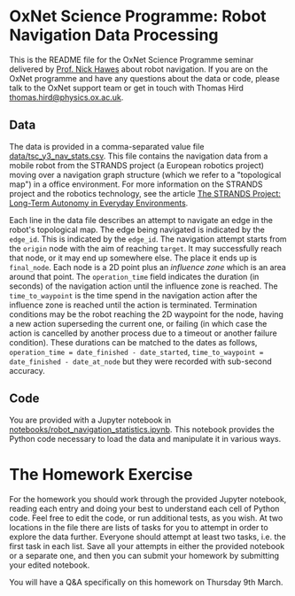 # OxNet Science Programme: Robot Navigation Data Processing 

This is the README file for the OxNet Science Programme seminar delivered by [Prof. Nick Hawes](https://www.robots.ox.ac.uk/~nickh/) about robot navigation. If you are on the OxNet programme and have any questions about the data or code, please talk to the OxNet support team or get in touch with Thomas Hird <thomas.hird@physics.ox.ac.uk>.

## Data 

The data is provided in a comma-separated value file [data/tsc_y3_nav_stats.csv](data/tsc_y3_nav_stats.csv). This file contains the navigation data from a mobile robot from the STRANDS project (a European robotics project) moving over a navigation graph structure (which we refer to a "topological map") in a office environment. For more information on the STRANDS project and the robotics technology, see the article [The STRANDS Project: Long-Term Autonomy in Everyday Environments](https://ieeexplore.ieee.org/document/7948740).

Each line in the data file describes an attempt to navigate an edge in the robot's topological map. The edge being navigated is indicated by the `edge_id`. This is indicated by the `edge_id`. The navigation attempt starts from the `origin` node with the aim of reaching `target`. It may successfully reach that node, or it may end up somewhere else. The place it ends up is `final_node`. Each node is a 2D point plus an *influence zone* which is an area around that point. The `operation_time` field indicates the duration (in seconds) of the navigation action until the influence zone is reached. The `time_to_waypoint` is the time spend in the navigation action after the influence zone is reached until the action is terminated. Termination conditions may be the robot reaching the 2D waypoint for the node, having a new action superseding the current one, or failing (in which case the action is cancelled by another process due to a timeout or another failure condition). These durations can be matched to the dates as follows, `operation_time = date_finished - date_started`, `time_to_waypoint = date_finished - date_at_node` but they were  recorded with sub-second accuracy.

## Code

You are provided with a Jupyter notebook in [notebooks/robot_navigation_statistics.ipynb](notebooks/robot_navigation_statistics.ipynb). This notebook provides the Python code necessary to load the data and manipulate it in various ways. 

# The Homework Exercise

For the homework you should work through the provided Jupyter notebook, reading each entry and doing your best to understand each cell of Python code. Feel free to edit the code, or run additional tests, as you wish. At two locations in the file there are lists of tasks for you to attempt in order to explore the data further. Everyone should attempt at least two tasks, i.e. the first task in each list. Save all your attempts in either the provided notebook or a separate one, and then you can submit your homework by submitting your edited notebook.

You  will have a Q&A specifically on this homework on Thursday 9th March.

